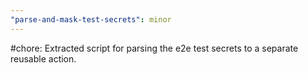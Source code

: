 ```yaml
---
"parse-and-mask-test-secrets": minor
---
```


#chore: Extracted script for parsing the e2e test secrets to a separate reusable action.

